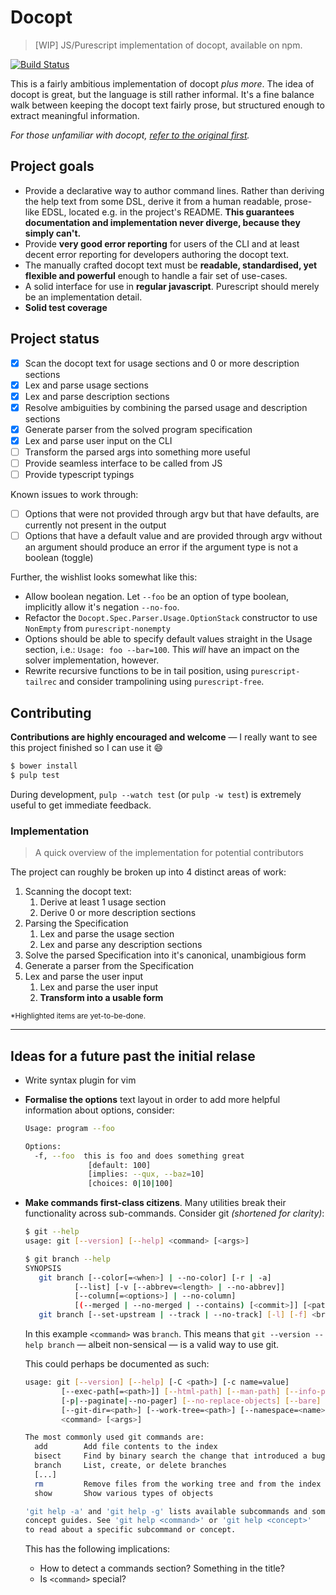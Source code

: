 # Docopt #

> [WIP] JS/Purescript implementation of docopt, available on npm.

[![Build Status](https://travis-ci.org/felixSchl/docopt.svg?branch=development)](https://travis-ci.org/felixSchl/docopt)

This is a fairly ambitious implementation of docopt _plus more_. The idea of
docopt is great, but the language is still rather informal. It's a fine balance
walk between keeping the docopt text fairly prose, but structured enough to
extract meaningful information.

_For those unfamiliar with docopt, [refer to the original first][docopt-orig]._

## Project goals ##

* Provide a declarative way to author command lines. Rather than deriving the
  help text from some DSL, derive it from a human readable, prose-like EDSL,
  located e.g. in the project's README. **This guarantees documentation and
  implementation never diverge, because they simply can't.**
* Provide **very good error reporting** for users of the CLI and at least decent
  error reporting for developers authoring the docopt text.
* The manually crafted docopt text must be **readable, standardised, yet
  flexible and powerful** enough to handle a fair set of use-cases.
* A solid interface for use in **regular javascript**. Purescript should merely
  be an implementation detail.
* **Solid test coverage**

## Project status ##

* [x] Scan the docopt text for usage sections and 0 or more description sections
* [x] Lex and parse usage sections
* [x] Lex and parse description sections
* [x] Resolve ambiguities by combining the parsed usage and description sections
* [x] Generate parser from the solved program specification
* [x] Lex and parse user input on the CLI
* [ ] Transform the parsed args into something more useful
* [ ] Provide seamless interface to be called from JS
* [ ] Provide typescript typings

Known issues to work through:

* [ ] Options that were not provided through argv but that have defaults, are
      currently not present in the output
* [ ] Options that have a default value and are provided through argv without an
      argument should produce an error if the argument type is not a boolean
      (toggle)

Further, the wishlist looks somewhat like this:

* Allow boolean negation. Let `--foo` be an option of type boolean, implicitly
  allow it's negation `--no-foo`.
* Refactor the `Docopt.Spec.Parser.Usage.OptionStack` constructor to use
  `NonEmpty` from `purescript-nonempty`
* Options should be able to specify default values straight in the
  Usage section, i.e.: `Usage: foo --bar=100`. This *will* have an impact on the
  solver implementation, however.
* Rewrite recursive functions to be in tail position, using
  `purescript-tailrec` and consider trampolining using `purescript-free`.

## Contributing ##

**Contributions are highly encouraged and welcome** &mdash; I really want to see
this project finished so I can use it :smile:

```sh
$ bower install
$ pulp test
```

During development, `pulp --watch test` (or `pulp -w test`) is extremely useful
to get immediate feedback.

### Implementation ###

> A quick overview of the implementation for potential contributors

The project can roughly be broken up into 4 distinct areas of work:

1. Scanning the docopt text:
    1. Derive at least 1 usage section
    1. Derive 0 or more description sections
1. Parsing the Specification
    1. Lex and parse the usage section
    1. Lex and parse any description sections
1. Solve the parsed Specification into it's canonical, unambigious form
1. Generate a parser from the Specification
1. Lex and parse the user input
    1. Lex and parse the user input
    1. **Transform into a usable form**

<sub>\*Highlighted items are yet-to-be-done.</sub>


---


## Ideas for a future past the initial relase ##

* Write syntax plugin for vim
* **Formalise the options** text layout in order to add more helpful information
  about options, consider:
  ```sh
  Usage: program --foo

  Options:
    -f, --foo  this is foo and does something great
                [default: 100]
                [implies: --qux, --baz=10]
                [choices: 0|10|100]
  ```
* **Make commands first-class citizens**. Many utilities break their
  functionality across sub-commands. Consider git _(shortened for clarity)_:
  ```sh
  $ git --help
  usage: git [--version] [--help] <command> [<args>]

  $ git branch --help
  SYNOPSIS
     git branch [--color[=<when>] | --no-color] [-r | -a]
             [--list] [-v [--abbrev=<length> | --no-abbrev]]
             [--column[=<options>] | --no-column]
             [(--merged | --no-merged | --contains) [<commit>]] [<pattern>...]
     git branch [--set-upstream | --track | --no-track] [-l] [-f] <branchname> [<start-point>]
  ```

  In this example `<command>` was `branch`.
  This means that `git --version --help branch` &mdash; albeit non-sensical
  &mdash; is a valid way to use git.

  This could perhaps be documented as such:

  ```sh
  usage: git [--version] [--help] [-C <path>] [-c name=value]
          [--exec-path[=<path>]] [--html-path] [--man-path] [--info-path]
          [-p|--paginate|--no-pager] [--no-replace-objects] [--bare]
          [--git-dir=<path>] [--work-tree=<path>] [--namespace=<name>]
          <command> [<args>]

  The most commonly used git commands are:
    add        Add file contents to the index
    bisect     Find by binary search the change that introduced a bug
    branch     List, create, or delete branches
    [...]
    rm         Remove files from the working tree and from the index
    show       Show various types of objects

  'git help -a' and 'git help -g' lists available subcommands and some
  concept guides. See 'git help <command>' or 'git help <concept>'
  to read about a specific subcommand or concept.
  ```

  This has the following implications:
    * How to detect a commands section? Something in the title?
    * Is `<command>` special?

[docopt-orig]: http://docopt.org

